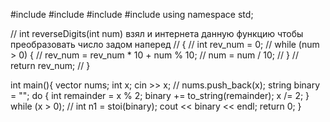 #include <iostream>
#include <string>
#include <vector>
#include <map>
using namespace std;

// int reverseDigits(int num) взял и интернета данную функцию чтобы преобразовать число задом наперед
// { 
//     int rev_num = 0; 
//     while (num > 0) { 
//         rev_num = rev_num * 10 + num % 10; 
//         num = num / 10; 
//     } 
//     return rev_num; 
// } 

int main(){
    vector<int> nums;
    int x;
    cin >> x;
    // nums.push_back(x);
    string binary = "";
    do {
        int remainder = x % 2;
        binary += to_string(remainder);
        x /= 2;
    } while (x > 0);
    // int n1 = stoi(binary);
    cout << binary << endl;
    return 0;
}
